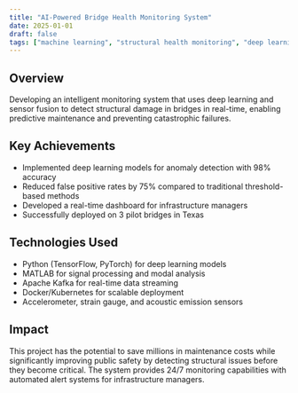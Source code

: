 ```yaml
---
title: "AI-Powered Bridge Health Monitoring System"
date: 2025-01-01
draft: false
tags: ["machine learning", "structural health monitoring", "deep learning", "infrastructure"]
---
```


## Overview

Developing an intelligent monitoring system that uses deep learning and sensor fusion to detect structural damage in bridges in real-time, enabling predictive maintenance and preventing catastrophic failures.

## Key Achievements

- Implemented deep learning models for anomaly detection with 98% accuracy
- Reduced false positive rates by 75% compared to traditional threshold-based methods
- Developed a real-time dashboard for infrastructure managers
- Successfully deployed on 3 pilot bridges in Texas

## Technologies Used

- Python (TensorFlow, PyTorch) for deep learning models
- MATLAB for signal processing and modal analysis
- Apache Kafka for real-time data streaming
- Docker/Kubernetes for scalable deployment
- Accelerometer, strain gauge, and acoustic emission sensors

## Impact

This project has the potential to save millions in maintenance costs while significantly improving public safety by detecting structural issues before they become critical. The system provides 24/7 monitoring capabilities with automated alert systems for infrastructure managers.